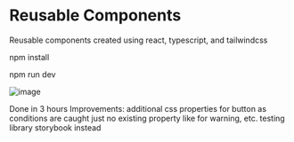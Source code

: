 # Reusable Components

Reusable components created using react, typescript, and tailwindcss

npm install

npm run dev

![image](https://github.com/rhtra/reusable-components/assets/14370821/c07a61e6-42bf-4a37-b8c9-6e84dde8e44e)

Done in 3 hours 
Improvements: 
     additional css properties for button as conditions are caught just no existing property like for warning, etc.
     testing library
     storybook instead
     
